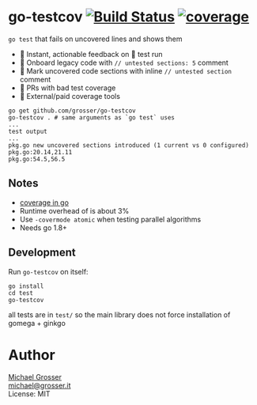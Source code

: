 # go-testcov [![Build Status](https://travis-ci.com/grosser/go-testcov.svg)](https://travis-ci.com/grosser/go-testcov) [![coverage](https://img.shields.io/badge/coverage-100%25-success.svg)](https://github.com/grosser/go-testcov)

`go test` that fails on uncovered lines and shows them

 - 🎉 Instant, actionable feedback on 💚 test run
 - 🎉 Onboard legacy code with `// untested sections: 5` comment
 - 🎉 Mark uncovered code sections with inline `// untested section` comment
 - 🚫 PRs with bad test coverage
 - 🚫 External/paid coverage tools

```
go get github.com/grosser/go-testcov
go-testcov . # same arguments as `go test` uses
...
test output
...
pkg.go new uncovered sections introduced (1 current vs 0 configured)
pkg.go:20.14,21.11
pkg.go:54.5,56.5
```


## Notes

 - [coverage in go](https://blog.golang.org/cover)
 - Runtime overhead of is about 3%
 - Use `-covermode atomic` when testing parallel algorithms
 - Needs go 1.8+


## Development

Run `go-testcov` on itself:

```
go install
cd test
go-testcov
```

all tests are in `test/` so the main library does not force installation of gomega + ginkgo


Author
======
[Michael Grosser](http://grosser.it)<br/>
michael@grosser.it<br/>
License: MIT<br/>
